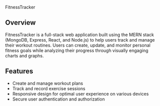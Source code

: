 FitnessTracker

## Overview

FitnessTracker is a full-stack web application built using the MERN stack (MongoDB, Express, React, and Node.js) to help users track and manage their workout routines. Users can create, update, and monitor personal fitness goals while analyzing their progress through visually engaging charts and graphs.

## Features

- Create and manage workout plans
- Track and record exercise sessions
- Responsive design for optimal user experience on various devices
- Secure user authentication and authorization


